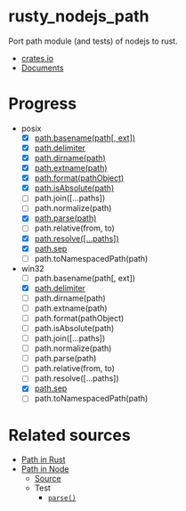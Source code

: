 # rusty_nodejs_path
Port path module (and tests) of nodejs to rust.

- [crates.io](https://crates.io/crates/nodejs_path)
- [Documents](https://docs.rs/nodejs_path/latest/nodejs_path/)

# Progress

- posix
  - [x] [path.basename(path[, ext])](https://docs.rs/nodejs_path/latest/nodejs_path/posix/macro.basename.html)
  - [x] [path.delimiter](https://docs.rs/nodejs_path/latest/nodejs_path/posix/constant.delimiter.html)
  - [x] [path.dirname(path)](https://docs.rs/nodejs_path/latest/nodejs_path/posix/fn.dirname.html)
  - [x] [path.extname(path)](https://docs.rs/nodejs_path/latest/nodejs_path/posix/fn.extname.html)
  - [x] [path.format(pathObject)](https://docs.rs/nodejs_path/latest/nodejs_path/posix/fn.format.html)
  - [x] [path.isAbsolute(path)](https://docs.rs/nodejs_path/latest/nodejs_path/posix/fn.is_absolute.html)
  - [ ] path.join([...paths])
  - [ ] path.normalize(path)
  - [x] [path.parse(path)](https://docs.rs/nodejs_path/latest/nodejs_path/posix/fn.parse.html)
  - [ ] path.relative(from, to)
  - [x] [path.resolve([...paths])](https://docs.rs/nodejs_path/latest/nodejs_path/posix/macro.resolve.html)
  - [x] [path.sep](https://docs.rs/nodejs_path/latest/nodejs_path/posix/constant.sep.html)
  - [ ] path.toNamespacedPath(path)
- win32
  - [ ] path.basename(path[, ext])
  - [x] [path.delimiter](https://docs.rs/nodejs_path/latest/nodejs_path/win32/constant.delimiter.html)
  - [ ] path.dirname(path)
  - [ ] path.extname(path)
  - [ ] path.format(pathObject)
  - [ ] path.isAbsolute(path)
  - [ ] path.join([...paths])
  - [ ] path.normalize(path)
  - [ ] path.parse(path)
  - [ ] path.relative(from, to)
  - [ ] path.resolve([...paths])
  - [x] [path.sep](https://docs.rs/nodejs_path/latest/nodejs_path/win32/constant.sep.html)
  - [ ] path.toNamespacedPath(path)

# Related sources

- [Path in Rust](https://doc.rust-lang.org/std/path/index.html)
- [Path in Node](https://nodejs.org/docs/latest-v16.x/api/path.html#path)
  - [Source](https://github.com/nodejs/node/blob/master/lib/path.js)
  - Test
    - [`parse()`](https://github.com/nodejs/node/blob/master/test/parallel/test-path-parse-format.js)
